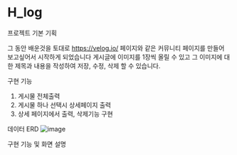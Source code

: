 # H_log


프로젝트 기본 기획

그 동안 배운것을 토대로 https://velog.io/ 페이지와 같은 커뮤니티 페이지를 만들어 보고싶어서 시작하게 되었습니다
게시글에 이미지를 1장씩 올릴 수 있고 그 이미지에 대한 제목과 내용을 작성하여 저장, 수정, 삭제 할 수 있습니다.

구현 기능 
1. 게시물 전체출력
2. 게시물 하나 선택시 상세페이지 출력
3. 상세 페이지에서 출력, 삭제기능 구현


데이터 ERD
![image](https://user-images.githubusercontent.com/112999677/209281110-226b6380-f967-4299-b096-5e06d76b5f24.png)

구현 기능 및 화면 설명
